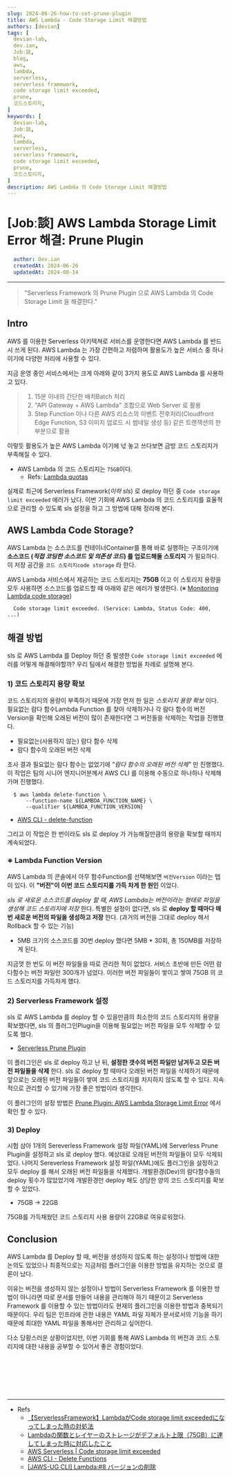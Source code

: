 ```yaml
---
slug: 2024-06-26-how-to-set-prune-plugin
title: AWS Lambda - Code Storage Limit 해결방법 
authors: [devian]
tags: [
  devian-lab, 
  dev.ian,
  Jobː談,
  blog,
  aws,
  lambda,
  serverless,
  serverless framework,
  code storage limit exceeded,
  prune,
  코드스토리지,
]
keywords: [
  devian-lab,
  Jobː談,
  aws,
  lambda,
  serverless,
  serverless framework,
  code storage limit exceeded,
  prune,
  코드스토리지,
]
description: AWS Lambda 의 Code Storage Limit 해결방법
---
```


<!--title -->
# [Jobː談] AWS Lambda Storage Limit Error 해결: Prune Plugin
<!--//title -->

<!-- 
```json
{
  "author": "Dev.ian",
  "createdAt": "2024-06-26",
  "updatedAt": "2024-08-14"
}
``` 
-->

```yaml
  author: Dev.ian
  createdAt: 2024-06-26
  updatedAt: 2024-08-14
```

---

> "Serverless Framework 의 Prune Plugin 으로 AWS Lambda 의 Code Storage Limit 을 해결한다."

<!-- truncate -->

## Intro

  AWS 를 이용한 Serverless 아키텍쳐로 서비스를 운영한다면 AWS Lambda 를 반드시 쓰게 된다. AWS Lambda 는 가장 간편하고 저렴하며 활용도가 높은 서비스 중 하나이기에 다양한 처리에 사용할 수 있다. 

  지금 운영 중인 서비스에서는 크게 아래와 같이 3가지 용도로 AWS Lambda 를 사용하고 있다.
  
>  1) 15분 이내의 간단한 배치Batch 처리
>  2) "API Gateway + AWS Lambda" 조합으로 Web Server 로 활용
>  3) Step Function 이나 다른 AWS 리소스의 이벤트 전후처리(Cloudfront Edge Function, S3 이미지 업로드 시 썸네일 생성 등) 같은 트랜잭션의 한 부분으로 활용

  이렇듯 활용도가 높은 AWS Lambda 이기에 넋 놓고 쓰다보면 금방 코드 스토리지가 부족해질 수 있다. 

  - AWS Lambda 의 코드 스토리지는 `75GB`이다. 
    + Refs: [Lambda quotas](https://docs.aws.amazon.com/lambda/latest/dg/gettingstarted-limits.html#compute-and-storage) 

  실제로 최근에 Serverless Framework(_이하 sls_) 로 deploy 하던 중 `Code storage limit exceeded` 에러가 났다. 이번 기회에 AWS Lambda 의 코드 스토리지를 효율적으로 관리할 수 있도록 sls 설정을 하고 그 방법에 대해 정리해 본다. 



## AWS Lambda Code Storage?

  AWS Lambda 는 소스코드를 컨테이너Container를 통해 바로 실행하는 구조이기에 **소스코드 (_직접 코딩한 소스코드 및 의존성 코드_) 를 업로드해둘 스토리지** 가 필요하다. 이 저장 공간을 `코드 스토리지code storage` 라 한다.
  
  AWS Lambda 서비스에서 제공하는 코드 스토리지는 **75GB** 이고 이 스토리지 용량을 모두 사용하면 소스코드를 업로드할 때 아래와 같은 에러가 발생한다. (※ [Monitoring Lambda code storage](https://docs.aws.amazon.com/lambda/latest/operatorguide/code-storage.html))

  ```shell
    Code storage limit exceeded. (Service: Lambda, Status Code: 400, ...)
  ```



## 해결 방법

  sls 로 AWS Lambda 를 Deploy 하던 중 발생한 `Code storage limit exceeded` 에러를 어떻게 해결해야할까? 우리 팀에서 해결한 방법을 차례로 설명해 본다.
    
### 1) 코드 스토리지 용량 확보

  코드 스토리지의 용량이 부족하기 때문에 가장 먼저 한 일은 _스토리지 용량 확보_ 이다. 필요없는 람다 함수Lambda Function 를 찾아 삭제하거나 각 람다 함수의 버전Version을 확인해 오래된 버전이 많이 존재한다면 그 버전들을 삭제하는 작업을 진행했다.

  - 필요없는(사용하지 않는) 람다 함수 삭제
  - 람다 함수의 오래된 버전 삭제

  조사 결과 필요없는 람다 함수는 없었기에 _"람다 함수의 오래된 버전 삭제"_ 만 진행했다. 이 작업은 팀의 시니어 엔지니어분께서 AWS CLI 를 이용해 수동으로 하나하나 삭제해가며 진행했다. 

  ```shell
    $ aws lambda delete-function \
        --function-name ${LAMBDA_FUNCTION_NAME} \
        --qualifier ${LAMBDA_FUNCTION_VERSION}
  ```

  - [AWS CLI - delete-function](https://docs.aws.amazon.com/cli/latest/reference/lambda/delete-function.html)

  그리고 이 작업은 한 번이라도 sls 로 deploy 가 가능해질만큼의 용량을 확보할 때까지 계속되었다.

### ※ Lambda Function Version

  AWS Lambda 의 콘솔에서 아무 함수Function를 선택해보면 `버전Version` 이라는 탭이 있다. 이 **"버전"이 이번 코드 스토리지를 가득 차게 한 원인** 이었다.
  
  _sls 로 새로운 소스코드를 deploy 할 때, AWS Lambda는 버전이라는 형태로 파일을 생성해 코드 스토리지에 저장_ 한다. 특별한 설정이 없다면, sls 로 **deploy 할 때마다 매번 새로운 버전의 파일을 생성하고 저장** 한다. (과거의 버전을 그대로 deploy 해서 Rollback 할 수 있는 기능)
  
  - 5MB 크기의 소스코드를 30번 deploy 했다면 5MB * 30회, 총 150MB를 저장하게 된다.

  지금껏 한 번도 이 버전 파일들을 따로 관리한 적이 없었다. 서비스 초반에 만든 어떤 람다함수는 버전 파일만 300개가 넘었다. 이러한 버전 파일들이 쌓이고 쌓여 75GB 의 코드 스토리지를 가득차게 했다.

### 2) Serverless Framework 설정

  sls 로 AWS Lambda 를 deploy 할 수 있을만큼의 최소한의 코드 스토리지의 용량을 확보했다면, sls 의 플러그인Plugin을 이용해 필요없는 버전 파일을 모두 삭제할 수 있도록 했다. 

  - [Serverless Prune Plugin](https://www.serverless.com/plugins/serverless-prune-plugin)

  이 플러그인은 sls 로 deploy 하고 난 뒤, **설정한 갯수의 버전 파일만 남겨두고 모든 버전 파일들을 삭제** 한다. sls 로 deploy 할 때마다 오래된 버전 파일을 삭제하기 때문에 앞으로는 오래된 버전 파일들이 쌓여 코드 스토리지를 차지하지 않도록 할 수 있다. 지속적으로 관리할 수 있기에 가장 좋은 방법이라 생각한다.

  이 플러그인의 설정 방법은 [Prune Plugin: AWS Lambda Storage Limit Error](../../../docs/aws/serverless-framework/how-to-set-prune-plugin) 에서 확인 할 수 있다.

### 3) Deploy

  시험 삼아 1개의 Sereverless Framework 설정 파일(YAML)에 Serverless Prune Plugin을 설정하고 sls 로 deploy 했다. 예상대로 오래된 버전의 파일들이 모두 삭제되었다. 나머지 Sereverless Framework 설정 파일(YAML)에도 플러그인을 설정하고 모두 deploy 를 해서 오래된 버전 파일들을 삭제했다. 개발환경(Dev)의 람다함수들의 deploy 횟수가 많았었기에 개발환경만 deploy 해도 상당한 양의 코드 스토리지를 확보할 수 있었다.  

  - 75GB -> 22GB

  75GB를 가득채웠던 코드 스토리지 사용 용량이 22GB로 여유로워졌다. 



## Conclusion

  AWS Lambda 를 Deploy 할 때, 버전을 생성하지 않도록 하는 설정이나 방법에 대한 논의도 있었으나 최종적으로는 지금처럼 플러그인을 이용한 방법을 유지하는 것으로 결론이 났다.
  
  이유는 버전을 생성하지 않는 설정이나 방법이 Serverless Framework 를 이용한 방법이 아니라면 따로 문서를 만들어 내용을 관리해야 하기 때문이고 Serverless Framework 를 이용할 수 있는 방법이라도 현재의 플러그인을 이용한 방법과 중복되기 때문이다. 우리 팀은 인프라에 관한 내용은 YAML 파일 자체가 문서로서의 기능을 하기 때문에 최대한 YAML 파일을 통해서만 관리하고 싶어한다.

  다소 당황스러운 상황이었지만, 이번 기회를 통해 AWS Lambda 의 버전과 코드 스토리지에 대한 내용을 공부할 수 있어서 좋은 경험이었다.

  


<br /><br /><br /><br /><br />

--- 
- Refs
  + [【ServerlessFramework】LambdaがCode storage limit exceededになってしまった時の対処法](https://qiita.com/spring_i/items/40cfc99504d26b0834cc)
  + [Lambdaの関数とレイヤーのストレージがデフォルト上限（75GB）に達してしまった時に対応したこと](https://dev.classmethod.jp/articles/lambda-error-storage-limit)
  + [AWS Serverless | Code storage limit exceeded](https://stackoverflow.com/questions/51722526/aws-serverless-code-storage-limit-exceeded)
  + [AWS CLI - Delete Functions](https://docs.aws.amazon.com/cli/latest/reference/lambda/delete-function.html)
  + [[JAWS-UG CLI] Lambda:#8 バージョンの削除](https://qiita.com/tcsh/items/dc4592c2f73e64eb9f10)